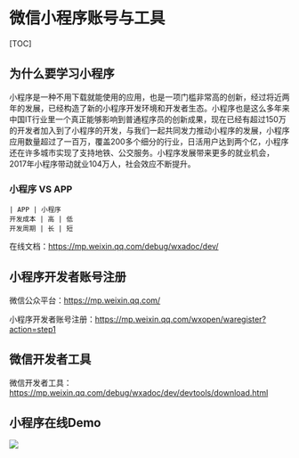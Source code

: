 # 微信小程序账号与工具
[TOC]
## 为什么要学习小程序
小程序是一种不用下载就能使用的应用，也是一项门槛非常高的创新，经过将近两年的发展，已经构造了新的小程序开发环境和开发者生态。小程序也是这么多年来中国IT行业里一个真正能够影响到普通程序员的创新成果，现在已经有超过150万的开发者加入到了小程序的开发，与我们一起共同发力推动小程序的发展，小程序应用数量超过了一百万，覆盖200多个细分的行业，日活用户达到两个亿，小程序还在许多城市实现了支持地铁、公交服务。小程序发展带来更多的就业机会，2017年小程序带动就业104万人，社会效应不断提升。

### 小程序 VS APP
```table
| APP | 小程序
开发成本 | 高 | 低
开发周期 | 长 | 短
```

在线文档：https://mp.weixin.qq.com/debug/wxadoc/dev/

## 小程序开发者账号注册

微信公众平台：https://mp.weixin.qq.com/

小程序开发者账号注册：https://mp.weixin.qq.com/wxopen/waregister?action=step1

## 微信开发者工具

微信开发者工具：https://mp.weixin.qq.com/debug/wxadoc/dev/devtools/download.html



## 小程序在线Demo

<img src="./img/weChatAppdemo.jpg">